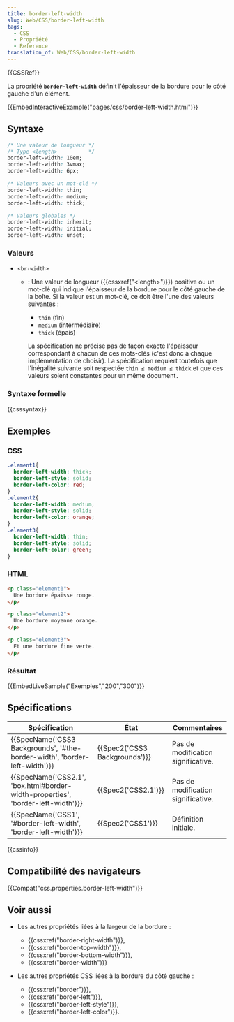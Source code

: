 ```yaml
---
title: border-left-width
slug: Web/CSS/border-left-width
tags:
  - CSS
  - Propriété
  - Reference
translation_of: Web/CSS/border-left-width
---
```

{{CSSRef}}

La propriété **`border-left-width`** définit l'épaisseur de la bordure pour le côté gauche d'un élément.

{{EmbedInteractiveExample("pages/css/border-left-width.html")}}

## Syntaxe

```css
/* Une valeur de longueur */
/* Type <length>          */
border-left-width: 10em;
border-left-width: 3vmax;
border-left-width: 6px;

/* Valeurs avec un mot-clé */
border-left-width: thin;
border-left-width: medium;
border-left-width: thick;

/* Valeurs globales */
border-left-width: inherit;
border-left-width: initial;
border-left-width: unset;
```

### Valeurs

- `<br-width>`

  - : Une valeur de longueur ({{cssxref("&lt;length&gt;")}}) positive ou un mot-clé qui indique l'épaisseur de la bordure pour le côté gauche de la boîte. Si la valeur est un mot-clé, ce doit être l'une des valeurs suivantes :

    - `thin` (fin)
    - `medium` (intermédiaire)
    - `thick` (épais)

    La spécification ne précise pas de façon exacte l'épaisseur correspondant à chacun de ces mots-clés (c'est donc à chaque implémentation de choisir). La spécification requiert toutefois que l'inégalité suivante soit respectée `thin ≤ medium ≤ thick` et que ces valeurs soient constantes pour un même document`.`

### Syntaxe formelle

{{csssyntax}}

## Exemples

### CSS

```css
.element1{
  border-left-width: thick;
  border-left-style: solid;
  border-left-color: red;
}
.element2{
  border-left-width: medium;
  border-left-style: solid;
  border-left-color: orange;
}
.element3{
  border-left-width: thin;
  border-left-style: solid;
  border-left-color: green;
}
```

### HTML

```html
<p class="element1">
  Une bordure épaisse rouge.
</p>

<p class="element2">
  Une bordure moyenne orange.
</p>

<p class="element3">
  Et une bordure fine verte.
</p>
```

### Résultat

{{EmbedLiveSample("Exemples","200","300")}}

## Spécifications

| Spécification                                                                                            | État                                     | Commentaires                       |
| -------------------------------------------------------------------------------------------------------- | ---------------------------------------- | ---------------------------------- |
| {{SpecName('CSS3 Backgrounds', '#the-border-width', 'border-left-width')}}     | {{Spec2('CSS3 Backgrounds')}} | Pas de modification significative. |
| {{SpecName('CSS2.1', 'box.html#border-width-properties', 'border-left-width')}} | {{Spec2('CSS2.1')}}                 | Pas de modification significative. |
| {{SpecName('CSS1', '#border-left-width', 'border-left-width')}}                     | {{Spec2('CSS1')}}                 | Définition initiale.               |

{{cssinfo}}

## Compatibilité des navigateurs

{{Compat("css.properties.border-left-width")}}

## Voir aussi

- Les autres propriétés liées à la largeur de la bordure :

  - {{cssxref("border-right-width")}},
  - {{cssxref("border-top-width")}},
  - {{cssxref("border-bottom-width")}},
  - {{cssxref("border-width")}}

- Les autres propriétés CSS liées à la bordure du côté gauche :

  - {{cssxref("border")}},
  - {{cssxref("border-left")}},
  - {{cssxref("border-left-style")}},
  - {{cssxref("border-left-color")}}.

